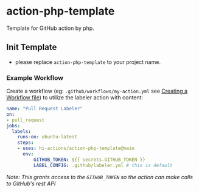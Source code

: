 # action-php-template

Template for GitHub action by php.

## Init Template

- please replace `action-php-template` to your project name.

### Example Workflow

Create a workflow (eg: `.github/workflows/my-action.yml` see [Creating a Workflow file](https://help.github.com/en/articles/configuring-a-workflow#creating-a-workflow-file)) to utilize the labeler action with content:

```yml
name: "Pull Request Labeler"
on:
- pull_request
jobs:
  labels:
    runs-on: ubuntu-latest
    steps:
    - uses: hi-actions/action-php-template@main
      env:
          GITHUB_TOKEN: ${{ secrets.GITHUB_TOKEN }}
          LABEL_CONFIG: .github/labeler.yml # this is default
```

_Note: This grants access to the `GITHUB_TOKEN` so the action can make calls to GitHub's rest API_

